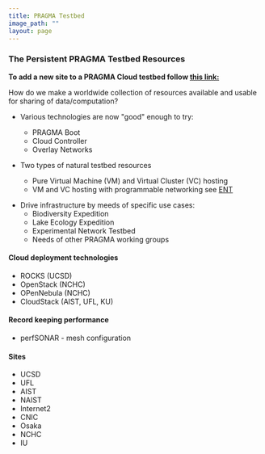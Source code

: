 ```yaml
---
title: PRAGMA Testbed
image_path: ""
layout: page
---
```


### The Persistent PRAGMA Testbed Resources

**To add a new site to a PRAGMA Cloud testbed follow [this link:][2]**

How do we make a worldwide collection of resources available and usable
for sharing of data/computation?

* Various technologies are now "good" enough to try:
  * PRAGMA Boot 
  * Cloud Controller 
  * Overlay Networks
  
  <p>

* Two types of natural testbed resources
  * Pure Virtual Machine (VM)  and Virtual Cluster (VC) hosting
  * VM and VC hosting with programmable networking 
    see [ENT][1]
    
<p>

* Drive infrastructure by meeds of specific use cases: 
  * Biodiversity Expedition
  * Lake Ecology Expedition
  * Experimental Network Testbed
  * Needs of other PRAGMA working groups
  
<p>

#### Cloud deployment technologies 

* ROCKS (UCSD)
* OpenStack (NCHC)
* OPenNebula (NCHC)
* CloudStack (AIST, UFL, KU)


#### Record keeping performance 

* perfSONAR - mesh configuration


#### Sites

* UCSD
* UFL
* AIST
* NAIST
* Internet2
* CNIC
* Osaka
* NCHC
* IU

[1]: /projects/ent/
[2]: /site-setup/
